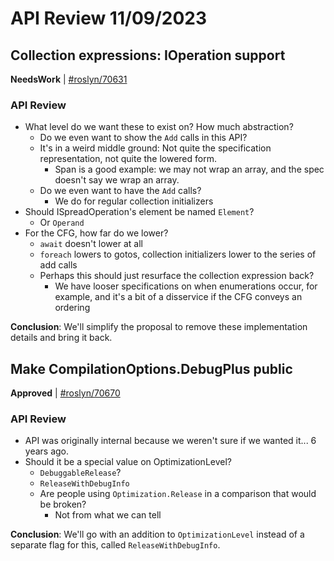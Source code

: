 # API Review 11/09/2023

## Collection expressions: IOperation support

**NeedsWork** | [#roslyn/70631](https://github.com/dotnet/roslyn/issues/70631#issuecomment-1804759092)

### API Review

* What level do we want these to exist on? How much abstraction?
    * Do we even want to show the `Add` calls in this API?
    * It's in a weird middle ground: Not quite the specification representation, not quite the lowered form.
        * Span is a good example: we may not wrap an array, and the spec doesn't say we wrap an array.
    * Do we even want to have the `Add` calls?
        * We do for regular collection initializers
* Should ISpreadOperation's element be named `Element`?
    * Or `Operand`
* For the CFG, how far do we lower?
    * `await` doesn't lower at all
    * `foreach` lowers to gotos, collection initializers lower to the series of add calls
    * Perhaps this should just resurface the collection expression back?
        * We have looser specifications on when enumerations occur, for example, and it's a bit of a disservice if the CFG conveys an ordering

**Conclusion**: We'll simplify the proposal to remove these implementation details and bring it back.
## Make CompilationOptions.DebugPlus public

**Approved** | [#roslyn/70670](https://github.com/dotnet/roslyn/issues/70670#issuecomment-1804759506)

### API Review

* API was originally internal because we weren't sure if we wanted it... 6 years ago.
* Should it be a special value on OptimizationLevel?
    * `DebuggableRelease`?
    * `ReleaseWithDebugInfo`
    * Are people using `Optimization.Release` in a comparison that would be broken?
        * Not from what we can tell

**Conclusion**: We'll go with an addition to `OptimizationLevel` instead of a separate flag for this, called `ReleaseWithDebugInfo`.
